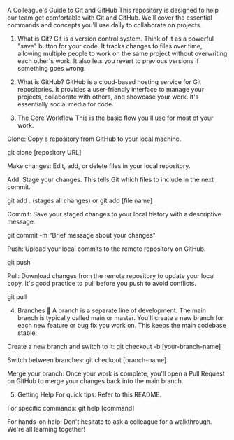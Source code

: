 A Colleague's Guide to Git and GitHub
This repository is designed to help our team get comfortable with Git and GitHub. We'll cover the essential commands and concepts you'll use daily to collaborate on projects.

1. What is Git?
Git is a version control system. Think of it as a powerful "save" button for your code. It tracks changes to files over time, allowing multiple people to work on the same project without overwriting each other's work. It also lets you revert to previous versions if something goes wrong.

2. What is GitHub?
GitHub is a cloud-based hosting service for Git repositories. It provides a user-friendly interface to manage your projects, collaborate with others, and showcase your work. It's essentially social media for code.

3. The Core Workflow
This is the basic flow you'll use for most of your work.

Clone: Copy a repository from GitHub to your local machine.

git clone [repository URL]

Make changes: Edit, add, or delete files in your local repository.

Add: Stage your changes. This tells Git which files to include in the next commit.

git add . (stages all changes) or git add [file name]

Commit: Save your staged changes to your local history with a descriptive message.

git commit -m "Brief message about your changes"

Push: Upload your local commits to the remote repository on GitHub.

git push

Pull: Download changes from the remote repository to update your local copy. It's good practice to pull before you push to avoid conflicts.

git pull

4. Branches 🌿
A branch is a separate line of development. The main branch is typically called main or master. You'll create a new branch for each new feature or bug fix you work on. This keeps the main codebase stable.

Create a new branch and switch to it: git checkout -b [your-branch-name]

Switch between branches: git checkout [branch-name]

Merge your branch: Once your work is complete, you'll open a Pull Request on GitHub to merge your changes back into the main branch.

5. Getting Help
For quick tips: Refer to this README.

For specific commands: git help [command]

For hands-on help: Don't hesitate to ask a colleague for a walkthrough. We're all learning together!

